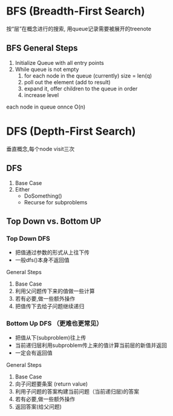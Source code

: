 # BFS (Breadth-First Search)

按“层”在概念进行的搜索, 用queue记录需要被展开的treenote


## BFS General Steps

1. Initialize Queue with all entry points
2. While queue is not empty
   1. for each node in the queue (currently) size = len(q)
   2. poll out the element (add to result)
   3. expand it, offer children to the queue in order
   4. increase level

each node in queue onnce O(n)


# DFS (Depth-First Search)
垂直概念,每个node visit三次

## DFS
1. Base Case
2. Either
   - DoSomething()
   - Recurse for subproblems



## Top Down vs. Bottom UP

### Top Down DFS
- 把值通过参数的形式从上往下传
- 一般dfs()本身不返回值

General Steps
1. Base Case
2. 利用父问题传下来的值做一些计算
3. 若有必要,做一些额外操作
4. 把值传下去给子问题继续递归 


### Bottom Up DFS （更难也更常见）
- 把值从下(subproblem)往上传
- 当前递归层利用subproblem传上来的值计算当前层的新值并返回
- 一定会有返回值

General Steps
1. Base Case
2. 向子问题要条案 (return value)
3. 利用子问题的答案构建当前问题（当前递归层)的答案
4. 若有必要,做一些额外操作
5. 返回答案(给父问题)